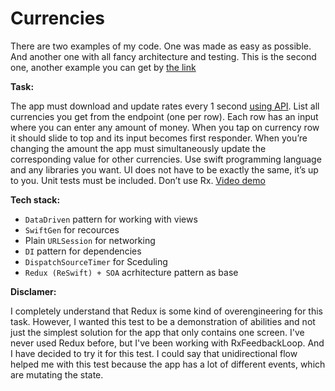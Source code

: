# Currencies

There are two examples of my code. One was made as easy as possible. And another one with all fancy architecture and testing. This is the second one, another example you can get by [the link](https://github.com/Atimca/PhotoGallery)

**Task:**

The app must download and update rates every 1 second [using API](https://revolut.duckdns.org/latest?base=EUR). List all currencies you get from the endpoint (one per row). Each row has an input where you can enter any amount of money. When you tap on currency row it should slide to top and its input becomes first responder. When you’re changing the amount the app must simultaneously update the corresponding value for other currencies. Use swift programming language and any libraries you want. UI does not have to be exactly the same, it’s up to you. Unit tests must be included. Don’t use Rx. [Video demo](https://youtu.be/omcS-6LeKoo)

**Tech stack:**

- `DataDriven` pattern for working with views  
- `SwiftGen` for recources  
- Plain `URLSession` for networking  
- `DI` pattern for dependencies  
- `DispatchSourceTimer` for Sceduling  
- `Redux (ReSwift) + SOA` acrhitecture pattern as base  

**Disclamer:**

I completely understand that Redux is some kind of overengineering for this task. However, I wanted this test to be a demonstration of abilities and not just the simplest solution for the app that only contains one screen. I've never used Redux before, but I've been working with RxFeedbackLoop. And I have decided to try it for this test. I could say that unidirectional flow helped me with this test because the app has a lot of different events, which are mutating the state.
